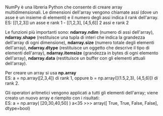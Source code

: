 NumPy è una libreria Python che consente di creare array multidimensionali. 
Le dimensioni dell'array vengono chiamate assi (dove un asse è un insieme di elementi) e il numero degli assi indica il rank dell'array.   
ES: [[1,2,3]] un asse e rank 1      -      [[1,2,3], [4,5,6]] 2 assi e rank 2

Le funzioni più importanti sono: **ndarray.ndim** (numero di assi dell'array), **ndarray.shape** (restituisce una tupla di interi che indica la grandezza dell'array di ogni dimensione), **ndarray.size** (numero totale degli elementi dell'array), **ndarray.dtype** (restituisce un oggetto che descrive il tipo di elementi dell'array), **ndarray.itemsize** (grandezza in bytes di ogni elemento dell'array), **ndarray.data** (restituisce un buffer con gli elementi attuali dell'array).  

Per creare un array si usa **np.array**  
ES: a = np.array([2,3,4]) di rank 1,  oppure b = np.array([(1.5,2,3), (4,5,6)]) di rank 2.  

Gli operatori aritmetici vengono applicati a tutti gli elementi dell'array; viene creato un nuovo array e riempito con i risultati:    
ES: a = np.array( [20,30,40,50] ) a<35 >>> array([ True, True, False, False], dtype=bool)
